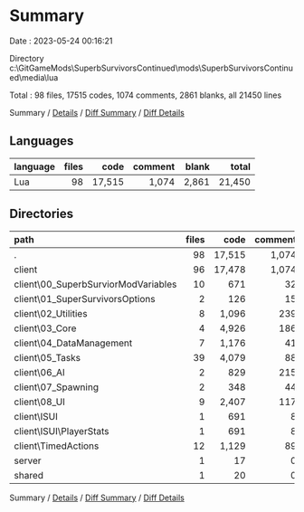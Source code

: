 # Summary

Date : 2023-05-24 00:16:21

Directory c:\\GitGameMods\\SuperbSurvivorsContinued\\mods\\SuperbSurvivorsContinued\\media\\lua

Total : 98 files,  17515 codes, 1074 comments, 2861 blanks, all 21450 lines

Summary / [Details](details.md) / [Diff Summary](diff.md) / [Diff Details](diff-details.md)

## Languages
| language | files | code | comment | blank | total |
| :--- | ---: | ---: | ---: | ---: | ---: |
| Lua | 98 | 17,515 | 1,074 | 2,861 | 21,450 |

## Directories
| path | files | code | comment | blank | total |
| :--- | ---: | ---: | ---: | ---: | ---: |
| . | 98 | 17,515 | 1,074 | 2,861 | 21,450 |
| client | 96 | 17,478 | 1,074 | 2,844 | 21,396 |
| client\\00_SuperbSurviorModVariables | 10 | 671 | 32 | 40 | 743 |
| client\\01_SuperSurvivorsOptions | 2 | 126 | 15 | 13 | 154 |
| client\\02_Utilities | 8 | 1,096 | 239 | 250 | 1,585 |
| client\\03_Core | 4 | 4,926 | 186 | 870 | 5,982 |
| client\\04_DataManagement | 7 | 1,176 | 41 | 173 | 1,390 |
| client\\05_Tasks | 39 | 4,079 | 88 | 716 | 4,883 |
| client\\06_AI | 2 | 829 | 215 | 133 | 1,177 |
| client\\07_Spawning | 2 | 348 | 44 | 79 | 471 |
| client\\08_UI | 9 | 2,407 | 117 | 271 | 2,795 |
| client\\ISUI | 1 | 691 | 8 | 96 | 795 |
| client\\ISUI\\PlayerStats | 1 | 691 | 8 | 96 | 795 |
| client\\TimedActions | 12 | 1,129 | 89 | 203 | 1,421 |
| server | 1 | 17 | 0 | 9 | 26 |
| shared | 1 | 20 | 0 | 8 | 28 |

Summary / [Details](details.md) / [Diff Summary](diff.md) / [Diff Details](diff-details.md)